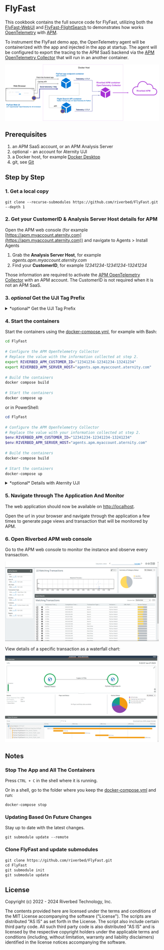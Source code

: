 # FlyFast

This cookbook contains the full source code for FlyFast, utilizing both the  [FlyFast-WebUI](https://github.com/riverbed/FlyFast-WebUI) and [FlyFast-FlightSearch](https://github.com/riverbed/FlyFast-FlightSearch) to demonstrates how works [OpenTelemetry](https://opentelemetry.io/) with [APM](https://www.riverbed.com/products/application-performance-monitoring/).

To instrument the FlyFast demo app, the OpenTelemetry agent will be containerized with the app and injected in the app at startup. The agent will be configured to export the tracing to the APM SaaS backend via the [APM OpenTelemetry Collector](https://hub.docker.com/r/aternity/apm-collector) that will run in an another container.

![diagram](/images/Riverbed-FlyfFast-diagram.png)

## Prerequisites

1. an APM SaaS account, or an APM Analysis Server
2. optional - an account for Aternity UJI
3. a Docker host, for example [Docker Desktop](https://www.docker.com/products/docker-desktop)
4. git, see [Git](https://git-scm.com/)

## Step by Step

### 1. Get a local copy
    
```shell
git clone --recurse-submodules https://github.com/riverbed/FlyFast.git --depth 1
```

### 2. Get your CustomerID & Analysis Server Host details for APM

Open the APM web console (for example [https://apm.myaccount.aternity.com](https://apm.myaccount.aternity.com)) and navigate to Agents > Install Agents

1. Grab the **Analysis Server Host**, for example *agents.apm.myaccount.aternity.com*
2. Find your **CustomerID**, for example *12341234-12341234-13241234*

Those information are required to activate the [APM OpenTelemetry Collector](https://hub.docker.com/r/aternity/apm-collector) with an APM  account.
The CustomerID is not required when it is not an APM SaaS.

### 3. *optional* Get the UJI Tag Prefix

<details>
  <summary>*optional* Get the UJI Tag Prefix</summary>

1. Open [Aternity UJI](https://portals.bluetriangle.com) and navigate to Settings & Administration > Sites
2. Find the site configured for FlyFast and get the **UJI Tag Prefix**, for example *my-UJI-Tag-Prefix-FlyFast*

</details>

### 4. Start the containers

Start the containers using the [docker-compose.yml](docker-compose.yml), for example with Bash:

```bash
cd FlyFast

# Configure the APM OpenTelemetry Collector
# Replace the value with the information collected at step 2.
export RIVERBED_APM_CUSTOMER_ID="12341234-12341234-13241234"
export RIVERBED_APM_SERVER_HOST="agents.apm.myaccount.aternity.com"

# Build the containers
docker compose build

# Start the containers
docker compose up
```

or in PowerShell:

```PowerShell
cd FlyFast

# Configure the APM OpenTelemetry Collector
# Replace the value with your information collected at step 2.
$env:RIVERBED_APM_CUSTOMER_ID="12341234-12341234-13241234"
$env:RIVERBED_APM_SERVER_HOST="agents.apm.myaccount.aternity.com"

# Build the containers
docker-compose build

# Start the containers
docker-compose up
```

<details>
  <summary>*optional* Details with Aternity UJI</summary>

in Bash:

```bash
cd FlyFast

# Configure the APM OpenTelemetry Collector
# Replace the value with the information collected at step 2.
export RIVERBED_APM_CUSTOMER_ID="12341234-12341234-13241234"
export RIVERBED_APM_SERVER_HOST="agents.apm.myaccount.aternity.com"

# Optional - Configure the Aternity UJI tag
# Replace "my-UJI-Tag-Prefix-FlyFast" with your UJI Tag Prefix collected at step 3.
export ALLUVIO_UJI_TAG='<script id=\"ALLUVIO-Aternity-UJI\" src=\"https:\/\/my-UJI-Tag-Prefix-FlyFast\.btttag\.com\/btt\.js\"><\/script>'

# Build the containers
docker compose build

# Start the containers
docker compose up
```

or in PowerShell

```PowerShell
cd FlyFast

# Configure the APM OpenTelemetry Collector
# Replace the value with your information collected at step 2.
$env:RIVERBED_APM_CUSTOMER_ID="12341234-12341234-13241234"
$env:RIVERBED_APM_SERVER_HOST="agents.apm.myaccount.aternity.com"

# Optional - Configure the Aternity UJI tag
# Replace "my-UJI-Tag-Prefix-FlyFast" with your UJI Tag Prefix collected at step 3.
$env:ALLUVIO_UJI_TAG='<script id=\"ALLUVIO-Aternity-UJI\" src=\"https:\/\/my-UJI-Tag-Prefix-FlyFast\.btttag\.com\/btt\.js\"><\/script>'

# Build the containers
docker-compose build

# Start the containers
docker-compose up
```

</details>

### 5. Navigate through The Application And Monitor

The web application should now be available on [http://localhost](http://localhost).

Open the url in your browser and navigate through the application a few times to generate page views and transaction that will be monitored by APM.

### 6. Open Riverbed APM web console

Go to the APM web console to monitor the instance and observe every transaction.

![APM OpenTelemetry Traces](/images/transaction.png)

View details of a specific transaction as a waterfall chart:

![APM OpenTelemetry Transaction-Detail](/images/transaction-detail.png)

## Notes

### Stop The App and All The Containers

Press `CTRL + C` in the shell where it is running.

Or in a shell, go to the folder where you keep the [docker-compose.yml](docker-compose.yml) and run:

```shell
docker-compose stop
```

### Updating Based On Future Changes

Stay up to date with the latest changes.

```shell
git submodule update --remote
```

### Clone FlyFast and update submodules

```shell
git clone https://github.com/riverbed/FlyFast.git
cd FlyFast
git submodule init
git submodule update
```

## License
Copyright (c) 2022 - 2024 Riverbed Technology, Inc.

The contents provided here are licensed under the terms and conditions of the MIT License accompanying the software ("License"). The scripts are distributed "AS IS" as set forth in the License. The script also include certain third party code. All such third party code is also distributed "AS IS" and is licensed by the respective copyright holders under the applicable terms and conditions (including, without limitation, warranty and liability disclaimers) identified in the license notices accompanying the software.
